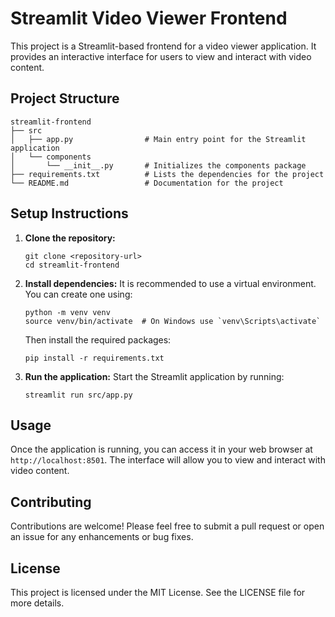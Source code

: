 # Streamlit Video Viewer Frontend

This project is a Streamlit-based frontend for a video viewer application. It provides an interactive interface for users to view and interact with video content.

## Project Structure

```
streamlit-frontend
├── src
│   ├── app.py                # Main entry point for the Streamlit application
│   └── components
│       └── __init__.py       # Initializes the components package
├── requirements.txt          # Lists the dependencies for the project
└── README.md                 # Documentation for the project
```

## Setup Instructions

1. **Clone the repository:**
   ```
   git clone <repository-url>
   cd streamlit-frontend
   ```

2. **Install dependencies:**
   It is recommended to use a virtual environment. You can create one using:
   ```
   python -m venv venv
   source venv/bin/activate  # On Windows use `venv\Scripts\activate`
   ```
   Then install the required packages:
   ```
   pip install -r requirements.txt
   ```

3. **Run the application:**
   Start the Streamlit application by running:
   ```
   streamlit run src/app.py
   ```

## Usage

Once the application is running, you can access it in your web browser at `http://localhost:8501`. The interface will allow you to view and interact with video content.

## Contributing

Contributions are welcome! Please feel free to submit a pull request or open an issue for any enhancements or bug fixes.

## License

This project is licensed under the MIT License. See the LICENSE file for more details.
